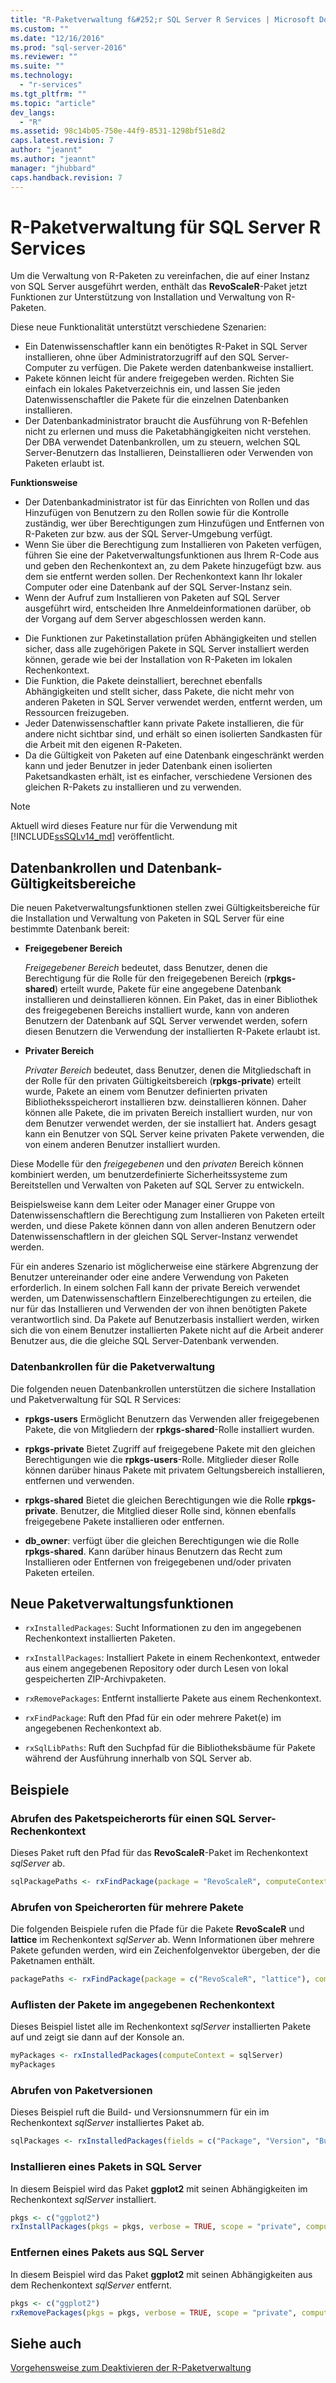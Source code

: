 ```yaml
---
title: "R-Paketverwaltung f&#252;r SQL Server R Services | Microsoft Docs"
ms.custom: ""
ms.date: "12/16/2016"
ms.prod: "sql-server-2016"
ms.reviewer: ""
ms.suite: ""
ms.technology: 
  - "r-services"
ms.tgt_pltfrm: ""
ms.topic: "article"
dev_langs: 
  - "R"
ms.assetid: 98c14b05-750e-44f9-8531-1298bf51e8d2
caps.latest.revision: 7
author: "jeannt"
ms.author: "jeannt"
manager: "jhubbard"
caps.handback.revision: 7
---
```

# R-Paketverwaltung f&#252;r SQL Server R Services
Um die Verwaltung von R-Paketen zu vereinfachen, die auf einer Instanz von SQL Server ausgeführt werden, enthält das **RevoScaleR**-Paket jetzt Funktionen zur Unterstützung von Installation und Verwaltung von R-Paketen. 

Diese neue Funktionalität unterstützt verschiedene Szenarien:

- Ein Datenwissenschaftler kann ein benötigtes R-Paket in SQL Server installieren, ohne über Administratorzugriff auf den SQL Server-Computer zu verfügen. Die Pakete werden datenbankweise installiert.
- Pakete können leicht für andere freigegeben werden. Richten Sie einfach ein lokales Paketverzeichnis ein, und lassen Sie jeden Datenwissenschaftler die Pakete für die einzelnen Datenbanken installieren.
- Der Datenbankadministrator braucht die Ausführung von R-Befehlen nicht zu erlernen und muss die Paketabhängigkeiten nicht verstehen. Der DBA verwendet Datenbankrollen, um zu steuern, welchen SQL Server-Benutzern das Installieren, Deinstallieren oder Verwenden von Paketen erlaubt ist.
 
**Funktionsweise**

* Der Datenbankadministrator ist für das Einrichten von Rollen und das Hinzufügen von Benutzern zu den Rollen sowie für die Kontrolle zuständig, wer über Berechtigungen zum Hinzufügen und Entfernen von R-Paketen zur bzw. aus der SQL Server-Umgebung verfügt.
* Wenn Sie über die Berechtigung zum Installieren von Paketen verfügen, führen Sie eine der Paketverwaltungsfunktionen aus Ihrem R-Code aus und geben den Rechenkontext an, zu dem Pakete hinzugefügt bzw. aus dem sie entfernt werden sollen. Der Rechenkontext kann Ihr lokaler Computer oder eine Datenbank auf der SQL Server-Instanz sein. 
* Wenn der Aufruf zum Installieren von Paketen auf SQL Server ausgeführt wird, entscheiden Ihre Anmeldeinformationen darüber, ob der Vorgang auf dem Server abgeschlossen werden kann. 
- Die Funktionen zur Paketinstallation prüfen Abhängigkeiten und stellen sicher, dass alle zugehörigen Pakete in SQL Server installiert werden können, gerade wie bei der Installation von R-Paketen im lokalen Rechenkontext.
- Die Funktion, die Pakete deinstalliert, berechnet ebenfalls Abhängigkeiten und stellt sicher, dass Pakete, die nicht mehr von anderen Paketen in SQL Server verwendet werden, entfernt werden, um Ressourcen freizugeben.
- Jeder Datenwissenschaftler kann private Pakete installieren, die für andere nicht sichtbar sind, und erhält so einen isolierten Sandkasten für die Arbeit mit den eigenen R-Paketen.
-  Da die Gültigkeit von Paketen auf eine Datenbank eingeschränkt werden kann und jeder Benutzer in jeder Datenbank einen isolierten Paketsandkasten erhält, ist es einfacher, verschiedene Versionen des gleichen R-Pakets zu installieren und zu verwenden. 

> [!NOTE]
> Aktuell wird dieses Feature nur für die Verwendung mit [!INCLUDE[ssSQLv14_md](../../includes/sssqlv14-md.md)] veröffentlicht. 

## <a name="database-roles-and-database-scoping"></a>Datenbankrollen und Datenbank-Gültigkeitsbereiche

Die neuen Paketverwaltungsfunktionen stellen zwei Gültigkeitsbereiche für die Installation und Verwaltung von Paketen in SQL Server für eine bestimmte Datenbank bereit:

- **Freigegebener Bereich**

  *Freigegebener Bereich* bedeutet, dass Benutzer, denen die Berechtigung für die Rolle für den freigegebenen Bereich (**rpkgs-shared**) erteilt wurde, Pakete für eine angegebene Datenbank installieren und deinstallieren können. Ein Paket, das in einer Bibliothek des freigegebenen Bereichs installiert wurde, kann von anderen Benutzern der Datenbank auf SQL Server verwendet werden, sofern diesen Benutzern die Verwendung der installierten R-Pakete erlaubt ist. 

- **Privater Bereich** 

  *Privater Bereich* bedeutet, dass Benutzer, denen die Mitgliedschaft in der Rolle für den privaten Gültigkeitsbereich (**rpkgs-private**) erteilt wurde, Pakete an einem vom Benutzer definierten privaten Bibliotheksspeicherort installieren bzw. deinstallieren können. Daher können alle Pakete, die im privaten Bereich installiert wurden, nur von dem Benutzer verwendet werden, der sie installiert hat. Anders gesagt kann ein Benutzer von SQL Server keine privaten Pakete verwenden, die von einem anderen Benutzer installiert wurden. 

Diese Modelle für den *freigegebenen* und den *privaten* Bereich können kombiniert werden, um benutzerdefinierte Sicherheitssysteme zum Bereitstellen und Verwalten von Paketen auf SQL Server zu entwickeln. 

Beispielsweise kann dem Leiter oder Manager einer Gruppe von Datenwissenschaftlern die Berechtigung zum Installieren von Paketen erteilt werden, und diese Pakete können dann von allen anderen Benutzern oder Datenwissenschaftlern in der gleichen SQL Server-Instanz verwendet werden. 

Für ein anderes Szenario ist möglicherweise eine stärkere Abgrenzung der Benutzer untereinander oder eine andere Verwendung von Paketen erforderlich. In einem solchen Fall kann der private Bereich verwendet werden, um Datenwissenschaftlern Einzelberechtigungen zu erteilen, die nur für das Installieren und Verwenden der von ihnen benötigten Pakete verantwortlich sind. Da Pakete auf Benutzerbasis installiert werden, wirken sich die von einem Benutzer installierten Pakete nicht auf die Arbeit anderer Benutzer aus, die die gleiche SQL Server-Datenbank verwenden. 

### <a name="database-roles-for-package-management"></a>Datenbankrollen für die Paketverwaltung

Die folgenden neuen Datenbankrollen unterstützen die sichere Installation und Paketverwaltung für SQL R Services: 

- **rpkgs-users** Ermöglicht Benutzern das Verwenden aller freigegebenen Pakete, die von Mitgliedern der **rpkgs-shared**-Rolle installiert wurden.

- **rpkgs-private** Bietet Zugriff auf freigegebene Pakete mit den gleichen Berechtigungen wie die **rpkgs-users**-Rolle. Mitglieder dieser Rolle können darüber hinaus Pakete mit privatem Geltungsbereich installieren, entfernen und verwenden.

-  **rpkgs-shared** Bietet die gleichen Berechtigungen wie die Rolle **rpkgs-private**. Benutzer, die Mitglied dieser Rolle sind, können ebenfalls freigegebene Pakete installieren oder entfernen. 
 
- **db_owner**: verfügt über die gleichen Berechtigungen wie die Rolle **rpkgs-shared**. Kann darüber hinaus Benutzern das Recht zum Installieren oder Entfernen von freigegebenen und/oder privaten Paketen erteilen.



## <a name="new-package-management-functions"></a>Neue Paketverwaltungsfunktionen


+ `rxInstalledPackages`: Sucht Informationen zu den im angegebenen Rechenkontext installierten Paketen.

+ `rxInstallPackages`: Installiert Pakete in einem Rechenkontext, entweder aus einem angegebenen Repository oder durch Lesen von lokal gespeicherten ZIP-Archivpaketen.

+ `rxRemovePackages`: Entfernt installierte Pakete aus einem Rechenkontext.

+ `rxFindPackage`: Ruft den Pfad für ein oder mehrere Paket(e) im angegebenen Rechenkontext ab.

+ `rxSqlLibPaths`: Ruft den Suchpfad für die Bibliotheksbäume für Pakete während der Ausführung innerhalb von SQL Server ab.

## <a name="examples"></a>Beispiele

### <a name="get-package-location-on-sql-server-compute-context"></a>Abrufen des Paketspeicherorts für einen SQL Server-Rechenkontext

Dieses Paket ruft den Pfad für das **RevoScaleR**-Paket im Rechenkontext *sqlServer* ab.

  ```R
  sqlPackagePaths <- rxFindPackage(package = "RevoScaleR", computeContext = sqlServerL)
  ```
  
  ### <a name="get-locations-for-multiple-packages"></a>Abrufen von Speicherorten für mehrere Pakete

Die folgenden Beispiele rufen die Pfade für die Pakete **RevoScaleR** und **lattice** im Rechenkontext *sqlServer* ab. Wenn Informationen über mehrere Pakete gefunden werden, wird ein Zeichenfolgenvektor übergeben, der die Paketnamen enthält.

  ```R
  packagePaths <- rxFindPackage(package = c("RevoScaleR", "lattice"), computeContext = sqlServer)
  ```



### <a name="list-packages-in-specified-compute-context"></a>Auflisten der Pakete im angegebenen Rechenkontext

Dieses Beispiel listet alle im Rechenkontext *sqlServer* installierten Pakete auf und zeigt sie dann auf der Konsole an.

  ```R
  myPackages <- rxInstalledPackages(computeContext = sqlServer) 
  myPackages
  ```

### <a name="get-package-versions"></a>Abrufen von Paketversionen

Dieses Beispiel ruft die Build- und Versionsnummern für ein im Rechenkontext *sqlServer* installiertes Paket ab.

  ```R
  sqlPackages <- rxInstalledPackages(fields = c("Package", "Version", "Built"), computeContext = sqlServer) 
```

### <a name="install-a-package-on-sql-server"></a>Installieren eines Pakets in SQL Server

In diesem Beispiel wird das Paket **ggplot2** mit seinen Abhängigkeiten im Rechenkontext *sqlServer* installiert.

  ```R
  pkgs <- c("ggplot2")
  rxInstallPackages(pkgs = pkgs, verbose = TRUE, scope = "private", computeContext = sqlServer)
  ```

### <a name="remove-a-package-from-sql-server"></a>Entfernen eines Pakets aus SQL Server

In diesem Beispiel wird das Paket **ggplot2** mit seinen Abhängigkeiten aus dem Rechenkontext *sqlServer* entfernt.

  ```R
  pkgs <- c("ggplot2")
  rxRemovePackages(pkgs = pkgs, verbose = TRUE, scope = "private", computeContext = sqlServer)
  ```

## <a name="see-also"></a>Siehe auch

[Vorgehensweise zum Deaktivieren der R-Paketverwaltung](../../advanced-analytics/r-services/how-to-enable-or-disable-r-package-management.md)